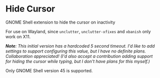 # Hide Cursor

GNOME Shell extension to hide the cursor on inactivity

For use on Wayland, since `unclutter`, `unclutter-xfixes` and `xbanish` only work on X11.

_**Note**: This initial version has a hardcoded 5 second timeout. I'd like to add settings to support configuring this value, but I have no definite plans. Collaboration appreciated! (I'd also accept a contribution adding support for hiding the cursor while typing, but I don't have plans for this myself.)_

Only GNOME Shell version 45 is supported.
